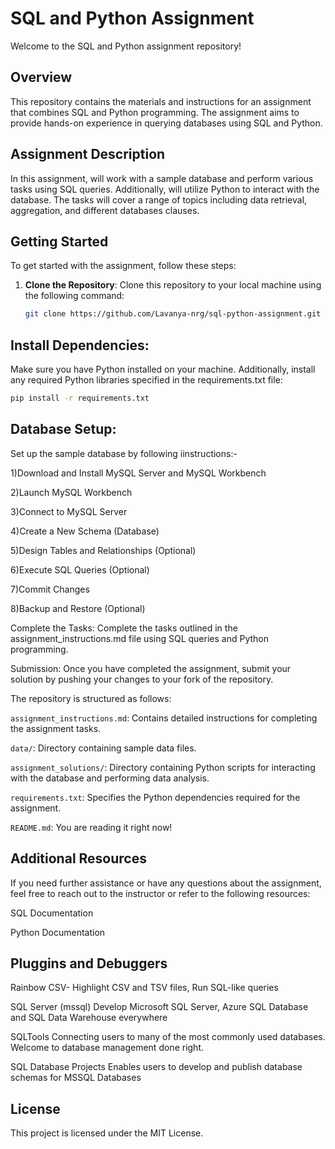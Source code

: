 # SQL and Python Assignment

Welcome to the SQL and Python assignment repository!

## Overview

This repository contains the materials and instructions for an assignment that combines SQL and Python programming. The assignment aims to provide hands-on experience in querying databases using SQL and Python.

## Assignment Description

In this assignment, will work with a sample database and perform various tasks using SQL queries. Additionally, will utilize Python to interact with the database. The tasks will cover a range of topics including data retrieval, aggregation, and different databases clauses.

## Getting Started

To get started with the assignment, follow these steps:

1. **Clone the Repository**: Clone this repository to your local machine using the following command:
   ```bash
   git clone https://github.com/Lavanya-nrg/sql-python-assignment.git

## Install Dependencies: 
Make sure you have Python installed on your machine. Additionally, install any required Python libraries specified in the requirements.txt file:

```bash
pip install -r requirements.txt
```

## Database Setup:
Set up the sample database by following iinstructions:-

1)Download and Install MySQL Server and MySQL Workbench

2)Launch MySQL Workbench

3)Connect to MySQL Server

4)Create a New Schema (Database)

5)Design Tables and Relationships (Optional)

6)Execute SQL Queries (Optional)

7)Commit Changes

8)Backup and Restore (Optional)

Complete the Tasks: Complete the tasks outlined in the assignment_instructions.md file using SQL queries and Python programming.

Submission: Once you have completed the assignment, submit your solution by pushing your changes to your fork of the repository.

The repository is structured as follows:

`assignment_instructions.md`: Contains detailed instructions for completing the assignment tasks.

`data/`: Directory containing sample data files.

`assignment_solutions/`: Directory containing Python scripts for interacting with the database and performing data analysis.

`requirements.txt`: Specifies the Python dependencies required for the assignment.

`README.md`: You are reading it right now!

## Additional Resources
If you need further assistance or have any questions about the assignment, feel free to reach out to the instructor or refer to the following resources:

SQL Documentation

Python Documentation

## Pluggins and Debuggers

Rainbow CSV-
    Highlight CSV and TSV files, Run SQL-like queries

SQL Server (mssql)
    Develop Microsoft SQL Server, Azure SQL Database and SQL Data Warehouse everywhere

SQLTools
    Connecting users to many of the most commonly used databases. Welcome to database management done right.

SQL Database Projects
    Enables users to develop and publish database schemas for MSSQL Databases

## License
This project is licensed under the MIT License.
